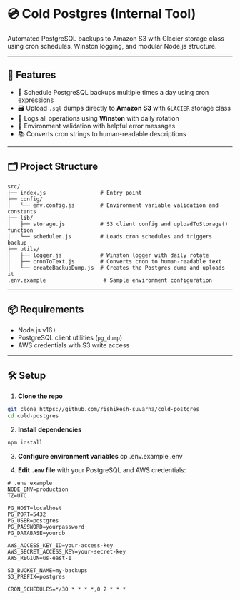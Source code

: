 # 💿 Cold Postgres (Internal Tool)

Automated PostgreSQL backups to Amazon S3 with Glacier storage class using cron schedules, Winston logging, and modular Node.js structure.

---

## 🚀 Features

- 🔁 Schedule PostgreSQL backups multiple times a day using cron expressions
- 🗃️ Upload `.sql` dumps directly to **Amazon S3** with `GLACIER` storage class
- 📝 Logs all operations using **Winston** with daily rotation
- 🧪 Environment validation with helpful error messages
- 📚 Converts cron strings to human-readable descriptions

---

## 🗂️ Project Structure

```
src/
├── index.js                 # Entry point
├── config/
│   └── env.config.js        # Environment variable validation and constants
├── lib/
│   ├── storage.js           # S3 client config and uploadToStorage() function
│   └── scheduler.js         # Loads cron schedules and triggers backup
├── utils/
│   ├── logger.js            # Winston logger with daily rotate
│   ├── cronToText.js        # Converts cron to human-readable text
│   └── createBackupDump.js  # Creates the Postgres dump and uploads it
.env.example                  # Sample environment configuration
```

---

## 📦 Requirements

- Node.js v16+
- PostgreSQL client utilities (`pg_dump`)
- AWS credentials with S3 write access

---

## 🛠️ Setup

1. **Clone the repo**

```bash
git clone https://github.com/rishikesh-suvarna/cold-postgres
cd cold-postgres
```

2. **Install dependencies**

```bash
npm install
```

3. **Configure environment variables**
   cp .env.example .env

4. **Edit `.env` file** with your PostgreSQL and AWS credentials:

```dotenv
# .env example
NODE_ENV=production
TZ=UTC

PG_HOST=localhost
PG_PORT=5432
PG_USER=postgres
PG_PASSWORD=yourpassword
PG_DATABASE=yourdb

AWS_ACCESS_KEY_ID=your-access-key
AWS_SECRET_ACCESS_KEY=your-secret-key
AWS_REGION=us-east-1

S3_BUCKET_NAME=my-backups
S3_PREFIX=postgres

CRON_SCHEDULES=*/30 * * * *,0 2 * * *
```
